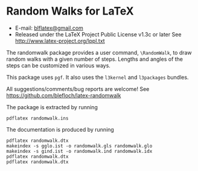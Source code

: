 Random Walks for LaTeX
=================================
* E-mail: blflatex@gmail.com
* Released under the LaTeX Project Public License v1.3c or later
  See http://www.latex-project.org/lppl.txt

The randomwalk package provides a user command, `\RandomWalk`, to draw
random walks with a given number of steps.  Lengths and angles of the
steps can be customized in various ways.

This package uses `pgf`.  It also uses the `l3kernel` and `l3packages`
bundles.


All suggestions/comments/bug reports are welcome!
See https://github.com/blefloch/latex-randomwalk


The package is extracted by running

    pdflatex randomwalk.ins

The documentation is produced by running

    pdflatex randomwalk.dtx
    makeindex -s gglo.ist -o randomwalk.gls randomwalk.glo
    makeindex -s gind.ist -o randomwalk.ind randomwalk.idx
    pdflatex randomwalk.dtx
    pdflatex randomwalk.dtx



